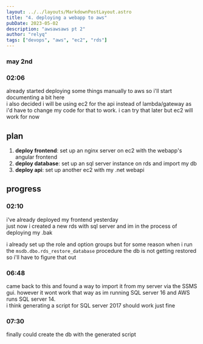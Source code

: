 ```yaml
---
layout: ../../layouts/MarkdownPostLayout.astro
title: "4. deploying a webapp to aws"
pubDate: 2023-05-02
description: "awsawsaws pt 2"
author: "relyq"
tags: ["devops", "aws", "ec2", "rds"]
---
```


### may 2nd

### 02:06

already started deploying some things manually to aws so i'll start documenting a bit here \
i also decided i will be using ec2 for the api instead of lambda/gateway as i'd have to change my code for that to work. i can try that later but ec2 will work for now

## plan

1. **deploy frontend**: set up an nginx server on ec2 with the webapp's angular frontend
2. **deploy database**: set up an sql server instance on rds and import my db
3. **deploy api**: set up another ec2 with my .net webapi

## progress

### 02:10

i've already deployed my frontend yesterday \
just now i created a new rds with sql server and im in the process of deploying my .bak

i already set up the role and option groups but for some reason when i run the `msdb.dbo.rds_restore_database` procedure the db is not getting restored so i'll have to figure that out

### 06:48

came back to this and found a way to import it from my server via the SSMS gui. however it wont work that way as im running SQL server 16 and AWS runs SQL server 14. \
i think generating a script for SQL server 2017 should work just fine

### 07:30

finally could create the db with the generated script
